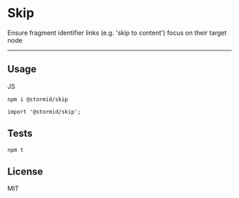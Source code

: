 # Skip

Ensure fragment identifier links (e.g. 'skip to content') focus on their target node

---

## Usage
JS
```
npm i @stormid/skip 
```
```
import '@stormid/skip';
```

## Tests
```
npm t
```  

## License
MIT